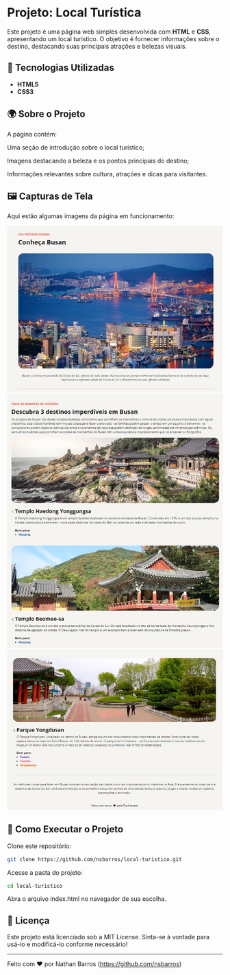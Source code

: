 # Projeto: Local Turística

Este projeto é uma página web simples desenvolvida com  **HTML** e **CSS**, apresentando um local turístico. O objetivo é fornecer informações sobre o destino, destacando suas principais atrações e belezas visuais.

## 📌 Tecnologias Utilizadas

- **HTML5**
- **CSS3**

## 🌍 Sobre o Projeto

A página contém:

Uma seção de introdução sobre o local turístico;

Imagens destacando a beleza e os pontos principais do destino;

Informações relevantes sobre cultura, atrações e dicas para visitantes.

## 🖼️ Capturas de Tela

Aqui estão algumas imagens da página em funcionamento:

![Print 1](./assets/print1.png)
![Print 2](./assets/print2.png)
![Print 3](./assets/print3.png)

## 🚀 Como Executar o Projeto

Clone este repositório:
  ```sh
git clone https://github.com/nsbarros/local-turistico.git
```
Acesse a pasta do projeto:
 ```sh
cd local-turistico
```
Abra o arquivo index.html no navegador de sua escolha.

## 📜 Licença

Este projeto está licenciado sob a MIT License. Sinta-se à vontade para usá-lo e modificá-lo conforme necessário!

---
Feito com ❤️ por Nathan Barros (https://github.com/nsbarros)

